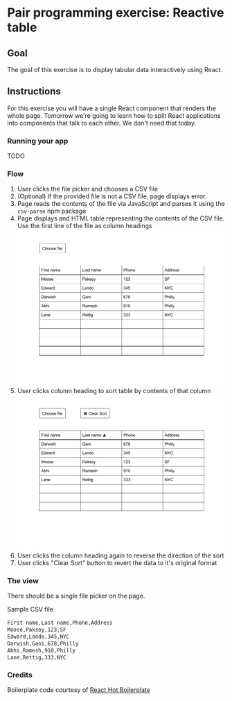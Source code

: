 # Pair programming exercise: Reactive table

## Goal

The goal of this exercise is to display tabular data interactively using React.

## Instructions

For this exercise you will have a single React component that renders the
whole page. Tomorrow we're going to learn how to split React applications
into components that talk to each other. We don't need that today.

### Running your app

TODO

### Flow

1. User clicks the file picker and chooses a CSV file
1. (Optional) If the provided file is not a CSV file, page displays error.
1. Page reads the contents of the file via JavaScript and parses it using the
   `csv-parse` npm package
1. Page displays and HTML table representing the contents of the CSV file.
   Use the first line of the file as column headings
   ![](img/layout.png)
1. User clicks column heading to sort table by contents of that column
   ![](img/layout-sort.png)
1. User clicks the column heading again to reverse the direction of the
   sort
1. User clicks "Clear Sort" button to revert the data to it's original format

### The view

There should be a single file picker on the page.

Sample CSV file

```csv
First name,Last name,Phone,Address
Moose,Paksoy,123,SF
Edward,Lando,345,NYC
Darwish,Gani,678,Philly
Abhi,Ramesh,910,Philly
Lane,Rettig,333,NYC
```

### Credits

Boilerplate code courtesy of
[React Hot Boilerplate](https://github.com/gaearon/react-hot-boilerplate)
